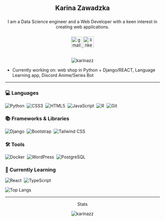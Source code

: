 <h2 align="center">Karina Zawadzka</h2>

###

<p align="center">I am a Data Science engineer and a Web Developer with a keen interest in creating web applications. </p>

###

<div align="center">
  <a href="mailto:karina.zawadzkax@gmail.com" target="_blank">
    <img src="https://img.shields.io/static/v1?message=Gmail&logo=gmail&label=&color=D14836&logoColor=white&labelColor=&style=for-the-badge" height="35" alt="gmail logo"  />
  </a>
  <a href="https://www.linkedin.com/in/karina-zawadzka-x/" target="_blank">
    <img src="https://img.shields.io/static/v1?message=LinkedIn&logo=linkedin&label=&color=0077B5&logoColor=white&labelColor=&style=for-the-badge" height="35" alt="linkedin logo"  />
  </a>
  <br><br>
  <p align="center"> <img src="https://komarev.com/ghpvc/?username=karinazz&label=Profile%20views&color=0e75b6&style=flat" alt="karinazz" /> </p>
</div>

<ul>
  <li>Currently working on: web shop in Python + Django/REACT, Language Learning app, Discord Anime/Series Bot</li>
</ul>

---

### 💻 Languages

![Python](https://img.shields.io/badge/python-3670A0?style=for-the-badge&logo=python&logoColor=white)&nbsp;
![CSS3](https://img.shields.io/badge/CSS3-1572B6?style=for-the-badge&logo=css3&logoColor=white)&nbsp;
![HTML5](https://img.shields.io/badge/HTML5-E34F26?style=for-the-badge&logo=html5&logoColor=white)&nbsp;
![JavaScript](https://img.shields.io/badge/javascript-F7DF1E?style=for-the-badge&logo=javascript&logoColor=black)&nbsp;
![R](https://img.shields.io/badge/r-green?style=for-the-badge&logo=r&logoColor=grey)&nbsp;
![Git](https://img.shields.io/badge/git-orange?style=for-the-badge&logo=git&logoColor=black)&nbsp;


### 📚 Frameworks & Libraries

![Django](https://img.shields.io/badge/Django-39c488?style=for-the-badge&logo=django&logoColor=white)&nbsp;
![Bootstrap](https://img.shields.io/badge/Bootstrap-purple?style=for-the-badge&logo=bootstrap&logoColor=white)&nbsp;
![Tailwind CSS](https://img.shields.io/badge/tailwindcss-black?style=for-the-badge&logo=tailwindcss&logoColor=3ae0e0)&nbsp;





### 🛠️ Tools

![Docker](https://img.shields.io/badge/docker-2496ED?style=for-the-badge&logo=docker&logoColor=white)&nbsp;
![WordPress](https://img.shields.io/badge/wordpress-20232A?style=for-the-badge&logo=wordpress&logoColor=white)&nbsp;
![PostgreSQL](https://img.shields.io/badge/postgresql-blue?style=for-the-badge&logo=postgresql&logoColor=white)&nbsp;



### 📝 Currently Learning
![React](https://img.shields.io/badge/react-20232A?style=for-the-badge&logo=react&logoColor=61DAFB)&nbsp;
![TypeScript](https://img.shields.io/badge/javascript-F7DF1E?style=for-the-badge&logo=javascript&logoColor=black)&nbsp;


![Top Langs](https://github-readme-stats.vercel.app/api/top-langs/?username=karinazz&theme=tokyonight)


---
<div align="center">
  <p align="center">Stats</p>
  
  <img align="center" src="https://github-readme-stats.vercel.app/api?username=karinazz&show_icons=true&locale=en" alt="karinazz" /></p>



</div>

###
